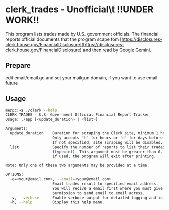 # clerk_trades - Unofficial\t !!UNDER WORK!!
This program lists trades made by U.S. government officials.
The financial reports official documents that the program scape fom [https://disclosures-clerk.house.gov/FinancialDisclosure](https://disclosures-clerk.house.gov/FinancialDisclosure) and then read by Google Gemini.

## Prepare
edit email/email.go and set your mailgun domain, if you want to use email future
<br>
## Usage
```bash
me@pc:~$ ./clerk --help
CLERK TRADES - U.S. Government Official Financial Report Tracker
Usage: ./app [<update_duration> | <list>]

Arguments:
  update_duration    Duration for scraping the Clerk site, minimum 1 hour (e.g., 6h, 1d, 3d).
                     Only accepts 'h' for hours or 'd' for days before the integer.
                     If not specified, site scraping will be disabled.
  list               Specify the number of reports to list their trades.
                     (type=int). This argument must be greater than 0.
                     If used, the program will exit after printing.

Note: Only one of these two arguments may be provided at a time.

OPTIONS:
  -e=<your@email.com>, --email=<your@email.com>
                     Email trades result to specified email address.
                     You will recive a email first where you must give mailgun
                     permission to send email to email adress.
  -v, --verbose      Enable verbose output for detailed logging and information.
  -h, --help         Display this help menu.
```

